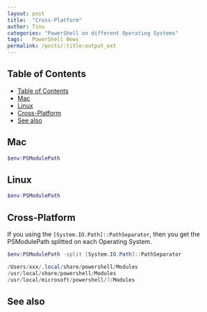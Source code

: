 ```yaml
---
layout: post
title:  "Cross-Platform"
author: Tinu
categories: "PowerShell on different Operating Systems"
tags:   PowerShell News
permalink: /posts/:title:output_ext
---
```


## Table of Contents

- [Table of Contents](#table-of-contents)
- [Mac](#mac)
- [Linux](#linux)
- [Cross-Platform](#cross-platform)
- [See also](#see-also)

## Mac

````powershell
$env:PSModulePath
````

## Linux

````powershell
$env:PSModulePath
````

## Cross-Platform

If you using the `[System.IO.Path]::PathSeparator`, then you get the PSModulePath splitted on each Operating System.

````powershell
$env:PSModulePath -split [System.IO.Path]::PathSeparator

/Users/xxx/.local/share/powershell/Modules
/usr/local/share/powershell/Modules
/usr/local/microsoft/powershell/7/Modules
````

## See also
